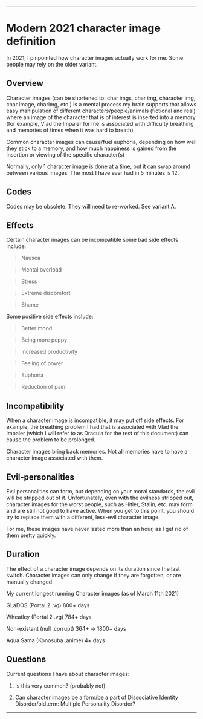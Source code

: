 
***

# Modern 2021 character image definition

In 2021, I pinpointed how character images actually work for me. Some people may rely on the older variant.

## Overview

Character images (can be shortened to: char imgs, char img, character img, char image, charimg, etc.) is a mental process my brain supports that allows easy manipulation of different characters/people/animals (fictional and real) where an image of the character that is of interest is inserted into a memory (for example, Vlad the Impaler for me is associated with difficulty breathing and memories of times when it was hard to breath)

Common character images can cause/fuel euphoria, depending on how well they stick to a memory, and how much happiness is gained from the insertion or viewing of the specific character(s)

Normally, only 1 character image is done at a time, but it can swap around between various images. The most I have ever had in 5 minutes is 12.

## Codes

Codes may be obsolete. They will need to re-worked. See variant A.

## Effects

Certain character images can be incompatible some bad side effects include:

> Nausea

> Mental overload

> Stress

> Extreme discomfort

> Shame

Some positive side effects include:

> Better mood

> Being more peppy

> Increased productivity

> Feeling of power

> Euphoria

> Reduction of pain.

## Incompatibility

When a character image is incompatible, it may put off side effects. For example, the breathing problem I had that is associated with Vlad the Impaler (which I will refer to as Dracula for the rest of this document) can cause the problem to be prolonged.

Character images bring back memories. Not all memories have to have a character image associated with them.

## Evil-personalities

Evil personalities can form, but depending on your moral standards, the evil will be stripped out of it. Unfortunately, even with the evilness stripped out, character images for the worst people, such as Hitler, Stalin, etc. may form and are still not good to have active. When you get to this point, you should try to replace them with a different, less-evil character image.

For me, these images have never lasted more than an hour, as I get rid of them pretty quickly.

## Duration

The effect of a character image depends on its duration since the last switch. Character images can only change if they are forgotten, or are manually changed.

My current longest running Character images (as of March 11th 2021)

GLaDOS (Portal 2 .vg) 800+ days

Wheatley (Portal 2 .vg) 784+ days

Non-existant (null .corrupt) 364+ -> 1800+ days

Aqua Sama (Konosuba .anime) 4+ days

## Questions

Current questions I have about character images:

1. Is this very common? (probably not)

2. Can character images be a form/be a part of Dissociative Identity Disorder/oldterm: Multiple Personality Disorder?

***
